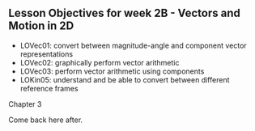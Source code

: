 ## Lesson Objectives for week 2B - Vectors and Motion in 2D

* LOVec01: convert between magnitude-angle and component vector representations 
* LOVec02: graphically perform vector arithmetic
*  LOVec03: perform vector arithmetic using components
* LOKin05: understand and be able to convert between different reference frames

<stop-note title="Read Knight 4ed" icon="stopnoteicons:book-icon">
  <span slot="message">Chapter 3</span>
</stop-note>

Come back here after. 


